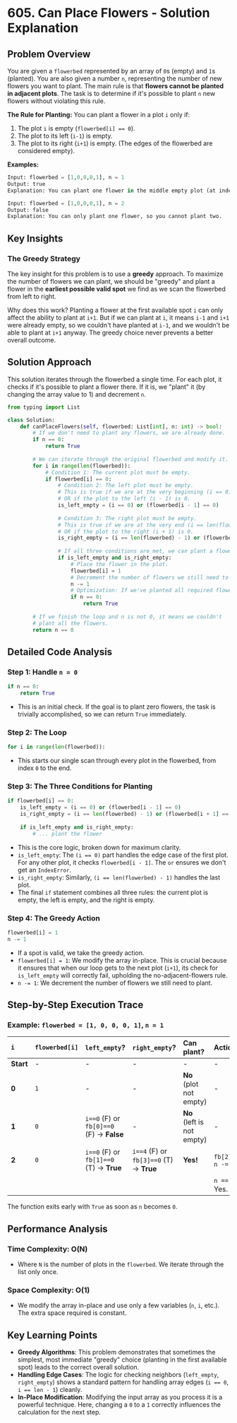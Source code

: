 # 605\. Can Place Flowers - Solution Explanation

## Problem Overview

You are given a `flowerbed` represented by an array of `0`s (empty) and `1`s (planted). You are also given a number `n`, representing the number of new flowers you want to plant. The main rule is that **flowers cannot be planted in adjacent plots**. The task is to determine if it's possible to plant `n` new flowers without violating this rule.

**The Rule for Planting:**
You can plant a flower in a plot `i` only if:

1.  The plot `i` is empty (`flowerbed[i] == 0`).
2.  The plot to its left (`i-1`) is empty.
3.  The plot to its right (`i+1`) is empty.
    (The edges of the flowerbed are considered empty).

**Examples:**

```python
Input: flowerbed = [1,0,0,0,1], n = 1
Output: true
Explanation: You can plant one flower in the middle empty plot (at index 2).

Input: flowerbed = [1,0,0,0,1], n = 2
Output: false
Explanation: You can only plant one flower, so you cannot plant two.
```

## Key Insights

### The Greedy Strategy

The key insight for this problem is to use a **greedy** approach. To maximize the number of flowers we can plant, we should be "greedy" and plant a flower in the **earliest possible valid spot** we find as we scan the flowerbed from left to right.

Why does this work? Planting a flower at the first available spot `i` can only affect the ability to plant at `i+1`. But if we can plant at `i`, it means `i-1` and `i+1` were already empty, so we couldn't have planted at `i-1`, and we wouldn't be able to plant at `i+1` anyway. The greedy choice never prevents a better overall outcome.

## Solution Approach

This solution iterates through the flowerbed a single time. For each plot, it checks if it's possible to plant a flower there. If it is, we "plant" it (by changing the array value to 1) and decrement `n`.

```python
from typing import List

class Solution:
    def canPlaceFlowers(self, flowerbed: List[int], n: int) -> bool:
        # If we don't need to plant any flowers, we are already done.
        if n == 0:
            return True
            
        # We can iterate through the original flowerbed and modify it.
        for i in range(len(flowerbed)):
            # Condition 1: The current plot must be empty.
            if flowerbed[i] == 0:
                # Condition 2: The left plot must be empty.
                # This is true if we are at the very beginning (i == 0)
                # OR if the plot to the left (i - 1) is 0.
                is_left_empty = (i == 0) or (flowerbed[i - 1] == 0)
                
                # Condition 3: The right plot must be empty.
                # This is true if we are at the very end (i == len(flowerbed) - 1)
                # OR if the plot to the right (i + 1) is 0.
                is_right_empty = (i == len(flowerbed) - 1) or (flowerbed[i + 1] == 0)
                
                # If all three conditions are met, we can plant a flower.
                if is_left_empty and is_right_empty:
                    # Place the flower in the plot.
                    flowerbed[i] = 1
                    # Decrement the number of flowers we still need to plant.
                    n -= 1
                    # Optimization: If we've planted all required flowers, we can stop.
                    if n == 0:
                        return True
                        
        # If we finish the loop and n is not 0, it means we couldn't
        # plant all the flowers.
        return n == 0
```

## Detailed Code Analysis

### Step 1: Handle `n = 0`

```python
if n == 0:
    return True
```

  - This is an initial check. If the goal is to plant zero flowers, the task is trivially accomplished, so we can return `True` immediately.

### Step 2: The Loop

```python
for i in range(len(flowerbed)):
```

  - This starts our single scan through every plot in the flowerbed, from index `0` to the end.

### Step 3: The Three Conditions for Planting

```python
if flowerbed[i] == 0:
    is_left_empty = (i == 0) or (flowerbed[i - 1] == 0)
    is_right_empty = (i == len(flowerbed) - 1) or (flowerbed[i + 1] == 0)
    
    if is_left_empty and is_right_empty:
        # ... plant the flower
```

  - This is the core logic, broken down for maximum clarity.
  - `is_left_empty`: The `(i == 0)` part handles the edge case of the first plot. For any other plot, it checks `flowerbed[i - 1]`. The `or` ensures we don't get an `IndexError`.
  - `is_right_empty`: Similarly, `(i == len(flowerbed) - 1)` handles the last plot.
  - The final `if` statement combines all three rules: the current plot is empty, the left is empty, and the right is empty.

### Step 4: The Greedy Action

```python
flowerbed[i] = 1
n -= 1
```

  - If a spot is valid, we take the greedy action.
  - `flowerbed[i] = 1`: We modify the array in-place. This is crucial because it ensures that when our loop gets to the next plot (`i+1`), its check for `is_left_empty` will correctly fail, upholding the no-adjacent-flowers rule.
  - `n -= 1`: We decrement the number of flowers we still need to plant.

## Step-by-Step Execution Trace

### Example: `flowerbed = [1, 0, 0, 0, 1]`, `n = 1`

| `i` | `flowerbed[i]` | `left_empty`? | `right_empty`? | Can plant? | Action | `n` | `flowerbed` state |
| :-- | :--- | :--- | :--- | :--- | :--- | :--- | :--- |
| **Start** | - | - | - | - | - | **1** | `[1,0,0,0,1]` |
| **0** | `1` | - | - | **No** (plot not empty) | - | 1 | `[1,0,0,0,1]` |
| **1** | `0` | `i==0` (F) or `fb[0]==0` (F) -\> **False** | - | **No** (left is not empty) | - | 1 | `[1,0,0,0,1]` |
| **2** | `0` | `i==0` (F) or `fb[1]==0` (T) -\> **True** | `i==4` (F) or `fb[3]==0` (T) -\> **True** | **Yes\!** | `fb[2]=1`, `n -= 1` | **0** | `[1,0,1,0,1]` |
| | | | | | `n == 0`? Yes. | **Return `True`** | |

The function exits early with `True` as soon as `n` becomes `0`.

## Performance Analysis

### Time Complexity: O(N)

  - Where `N` is the number of plots in the `flowerbed`. We iterate through the list only once.

### Space Complexity: O(1)

  - We modify the array in-place and use only a few variables (`n`, `i`, etc.). The extra space required is constant.

## Key Learning Points

  - **Greedy Algorithms**: This problem demonstrates that sometimes the simplest, most immediate "greedy" choice (planting in the first available spot) leads to the correct overall solution.
  - **Handling Edge Cases**: The logic for checking neighbors (`left_empty`, `right_empty`) shows a standard pattern for handling array edges (`i == 0`, `i == len - 1`) cleanly.
  - **In-Place Modification**: Modifying the input array as you process it is a powerful technique. Here, changing a `0` to a `1` correctly influences the calculation for the next step.